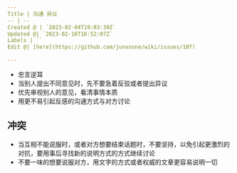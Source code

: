 ```yaml
---
Title | 沟通 异议
-- | --
Created @ | `2023-02-04T19:03:39Z`
Updated @| `2023-02-16T16:52:07Z`
Labels | ``
Edit @| [here](https://github.com/junxnone/wiki/issues/107)

---
```

- 忠言逆耳
- 当别人提出不同意见时，先不要急着反驳或者提出异议
- 优先审视别人的意见，看清事情本质
- 用更不易引起反感的沟通方式与对方讨论

## 冲突
- 当互相不能说服时，或者对方想要结束话题时，不要坚持，以免引起更激烈的对抗，要用事后寻找新的说明方式的方式继续讨论
- 不要一味的想要说服对方，用文字的方式或者权威的文章更容易说明一切
